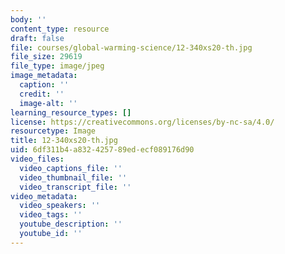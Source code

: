 ```yaml
---
body: ''
content_type: resource
draft: false
file: courses/global-warming-science/12-340xs20-th.jpg
file_size: 29619
file_type: image/jpeg
image_metadata:
  caption: ''
  credit: ''
  image-alt: ''
learning_resource_types: []
license: https://creativecommons.org/licenses/by-nc-sa/4.0/
resourcetype: Image
title: 12-340xs20-th.jpg
uid: 6df311b4-a832-4257-89ed-ecf089176d90
video_files:
  video_captions_file: ''
  video_thumbnail_file: ''
  video_transcript_file: ''
video_metadata:
  video_speakers: ''
  video_tags: ''
  youtube_description: ''
  youtube_id: ''
---
```

